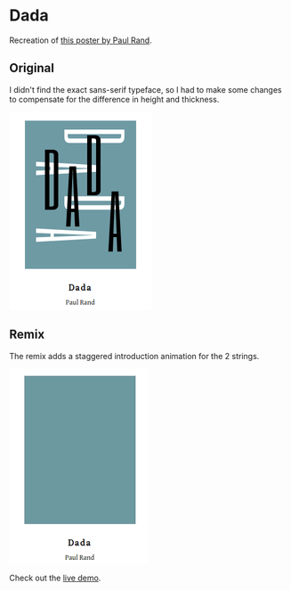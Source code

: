 # Dada

Recreation of [this poster by Paul Rand](https://www.artic.edu/artworks/229395/dada-poster).

## Original

I didn't find the exact sans-serif typeface, so I had to make some changes to compensate for the difference in height and thickness.

![original screenshot](img/screenshot.png)

## Remix

The remix adds a staggered introduction animation for the 2 strings.

![screenshot](img/screenshot.gif)

Check out the [live demo](https://codepen.io/robjoeol/full/XWKGEoR).
